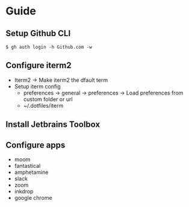 # Guide

## Setup Github CLI
```console
$ gh auth login -h Github.com -w
```

## Configure iterm2
- Iterm2 -> Make iterm2 the dfault term
- Setup iterm config
	- preferences -> general -> preferences -> Load preferences from custom folder or url
	- ~/.dotfiles/iterm

## Install Jetbrains Toolbox

## Configure apps
- moom
- fantastical
- amphetamine
- slack
- zoom
- inkdrop
- google chrome
